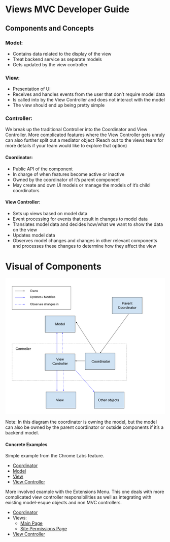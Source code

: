 # Views MVC Developer Guide

## Components and Concepts

### Model:
* Contains data related to the display of the view
* Treat backend service as separate models
* Gets updated by the view controller

### View:
* Presentation of UI
* Receives and handles events from the user that don’t require model data
* Is called into by the View Controller and does not interact with the model
* The view should end up being pretty simple

### Controller:
We break up the traditional Controller into the Coordinator and View Controller. More complicated features where the View Controller gets unruly can also further split out a mediator object (Reach out to the views team for more details if your team would like to explore that option)

#### Coordinator:
* Public API of the component
* In charge of when features become active or inactive
* Owned by the coordinator of it’s parent component
* May create and own UI models or manage the models of it’s child coordinators

#### View Controller:
* Sets up views based on model data
* Event processing for events that result in changes to model data
* Translates model data and decides how/what we want to show the data on the view
* Updates model data
* Observes model changes and changes in other relevant components and processes these changes to determine how they affect the view

# Visual of Components
![visual of components](images/mvc_visual_of_components.png)

Note: In this diagram the coordinator is owning the model, but the model can also be owned by the parent coordinator or outside components if it’s a backend model.

#### Concrete Examples
Simple example from the Chrome Labs feature.
* [Coordinator](https://source.chromium.org/chromium/chromium/src/+/main:chrome/browser/ui/views/toolbar/chrome_labs_coordinator.h)
* [Model](https://source.chromium.org/chromium/chromium/src/+/main:chrome/browser/ui/toolbar/chrome_labs_model.h)
* [View](https://source.chromium.org/chromium/chromium/src/+/main:chrome/browser/ui/views/toolbar/chrome_labs_bubble_view.h)
* [View Controller](https://source.chromium.org/chromium/chromium/src/+/main:chrome/browser/ui/views/toolbar/chrome_labs_view_controller.h)


More involved example with the Extensions Menu. This one deals with more complicated view controller responsibilities as well as integrating with existing model-esque objects and non MVC controllers.

* [Coordinator](https://source.chromium.org/chromium/chromium/src/+/main:chrome/browser/ui/views/extensions/extensions_menu_coordinator.h;l=6?q=extensions_menu_coor&sq=&ss=chromium)
* Views:
    * [Main Page](https://source.chromium.org/chromium/chromium/src/+/refs/heads/main:chrome/browser/ui/views/extensions/extensions_menu_main_page_view.h;drc=80833aef0b4fff4978b49865bb95a7497f200c71;bpv=1;bpt=1;l=36)
    * [Site Permissions Page](https://source.chromium.org/chromium/chromium/src/+/refs/heads/main:chrome/browser/ui/views/extensions/extensions_menu_site_permissions_page_view.h;drc=80833aef0b4fff4978b49865bb95a7497f200c71;bpv=1;bpt=1;l=27)
* [View Controller](https://source.chromium.org/chromium/chromium/src/+/refs/heads/main:chrome/browser/ui/views/extensions/extensions_menu_view_controller.h;drc=80833aef0b4fff4978b49865bb95a7497f200c71;l=27)
